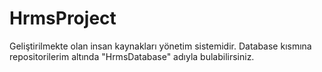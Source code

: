 # HrmsProject
Geliştirilmekte olan insan kaynakları yönetim sistemidir.
Database kısmına repositorilerim altında "HrmsDatabase" adıyla bulabilirsiniz.
